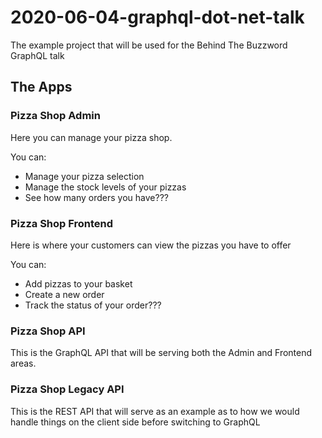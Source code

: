 # 2020-06-04-graphql-dot-net-talk

The example project that will be used for the Behind The Buzzword GraphQL talk

## The Apps

### Pizza Shop Admin

Here you can manage your pizza shop.

You can:

- Manage your pizza selection
- Manage the stock levels of your pizzas
- See how many orders you have???

### Pizza Shop Frontend

Here is where your customers can view the pizzas you have to offer

You can:

- Add pizzas to your basket
- Create a new order
- Track the status of your order???

### Pizza Shop API

This is the GraphQL API that will be serving both the Admin and Frontend areas.

### Pizza Shop Legacy API

This is the REST API that will serve as an example as to how we would handle things on the client side before switching to GraphQL

